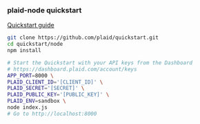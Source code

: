 ### plaid-node quickstart

[Quickstart guide](https://plaid.com/docs/quickstart)

``` bash
git clone https://github.com/plaid/quickstart.git
cd quickstart/node
npm install

# Start the Quickstart with your API keys from the Dashboard
# https://dashboard.plaid.com/account/keys
APP_PORT=8000 \
PLAID_CLIENT_ID='[CLIENT_ID]' \
PLAID_SECRET='[SECRET]' \
PLAID_PUBLIC_KEY='[PUBLIC_KEY]' \
PLAID_ENV=sandbox \
node index.js
# Go to http://localhost:8000
```
